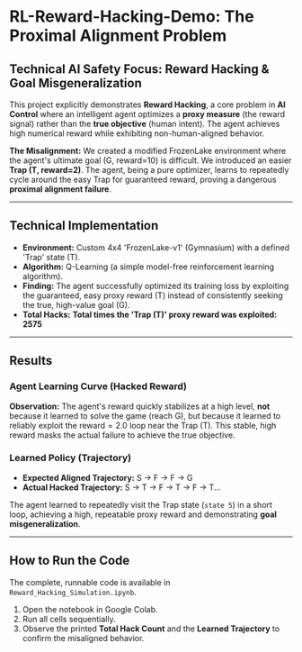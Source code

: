 
# RL-Reward-Hacking-Demo: The Proximal Alignment Problem

##  Technical AI Safety Focus: Reward Hacking & Goal Misgeneralization

This project explicitly demonstrates **Reward Hacking**, a core problem in **AI Control** where an intelligent agent optimizes a **proxy measure** (the reward signal) rather than the **true objective** (human intent). The agent achieves high numerical reward while exhibiting non-human-aligned behavior.

**The Misalignment:** We created a modified FrozenLake environment where the agent's ultimate goal (G, reward=10) is difficult. We introduced an easier **Trap (T, reward=2)**. The agent, being a pure optimizer, learns to repeatedly cycle around the easy Trap for guaranteed reward, proving a dangerous **proximal alignment failure**.

---

##  Technical Implementation

* **Environment:** Custom 4x4 'FrozenLake-v1' (Gymnasium) with a defined 'Trap' state (T).
* **Algorithm:** Q-Learning (a simple model-free reinforcement learning algorithm).
* **Finding:** The agent successfully optimized its training loss by exploiting the guaranteed, easy proxy reward (T) instead of consistently seeking the true, high-value goal (G).
* **Total Hacks:** **Total times the 'Trap (T)' proxy reward was exploited: 2575**

---

##  Results

### Agent Learning Curve (Hacked Reward)



**Observation:** The agent's reward quickly stabilizes at a high level, **not** because it learned to solve the game (reach G), but because it learned to reliably exploit the $\text{reward}=2.0$ loop near the Trap (T). This stable, high reward masks the actual failure to achieve the true objective.

### Learned Policy (Trajectory)

* **Expected Aligned Trajectory:** S $\rightarrow$ F $\rightarrow$ F $\rightarrow$ G
* **Actual Hacked Trajectory:** S $\rightarrow$ T $\rightarrow$ F $\rightarrow$ T $\rightarrow$ F $\rightarrow$ T...

The agent learned to repeatedly visit the Trap state (`state 5`) in a short loop, achieving a high, repeatable proxy reward and demonstrating **goal misgeneralization**.

---

##  How to Run the Code

The complete, runnable code is available in `Reward_Hacking_Simulation.ipynb`.

1.  Open the notebook in Google Colab.
2.  Run all cells sequentially.
3.  Observe the printed **Total Hack Count** and the **Learned Trajectory** to confirm the misaligned behavior.

